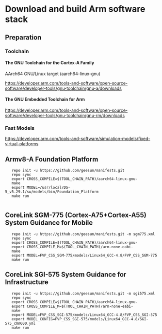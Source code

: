 # Download and build Arm software stack
## Preparation
### Toolchain
#### The GNU Toolchain for the Cortex-A Family
AArch64 GNU/Linux target (aarch64-linux-gnu)

https://developer.arm.com/tools-and-software/open-source-software/developer-tools/gnu-toolchain/gnu-a/downloads
#### The GNU Embedded Toolchain for Arm
https://developer.arm.com/tools-and-software/open-source-software/developer-tools/gnu-toolchain/gnu-rm/downloads

### Fast Models
https://developer.arm.com/tools-and-software/simulation-models/fixed-virtual-platforms

## Armv8-A Foundation Platform

```
   repo init -u https://github.com/geesun/manifests.git
   repo sync 
   export CROSS_COMPILE=$(TOOL_CHAIN_PATH)/aarch64-linux-gnu-
   make 
   export MODEL=/usr/local/DS-5_v5.29.1/sw/models/bin/Foundation_Platform
   make run
   
```
## CoreLink SGM-775 (Cortex-A75+Cortex-A55) System Guidance for Mobile

```
   repo init -u https://github.com/geesun/manifests.git -m sgm775.xml
   repo sync
   export CROSS_COMPILE=$(TOOL_CHAIN_PATH)/aarch64-linux-gnu-
   export CROSS_COMPILE_M=$(TOOL_CHAIN_PATH)/arm-none-eabi-
   make 
   export MODEL=FVP_CSS_SGM-775/models/Linux64_GCC-4.8/FVP_CSS_SGM-775 
   make run
```

## CoreLink SGI-575 System Guidance for Infrastructure

```
   repo init -u https://github.com/geesun/manifests.git -m sgi575.xml
   repo sync
   export CROSS_COMPILE=$(TOOL_CHAIN_PATH)/aarch64-linux-gnu-
   export CROSS_COMPILE_M=$(TOOL_CHAIN_PATH)/arm-none-eabi-
   make 
   export MODEL=FVP_CSS_SGI-575/models/Linux64_GCC-4.8/FVP_CSS_SGI-575
   export MODEL_CONFIG=FVP_CSS_SGI-575/models/Linux64_GCC-4.8/SGI-575_cmn600.yml
   make run
```
